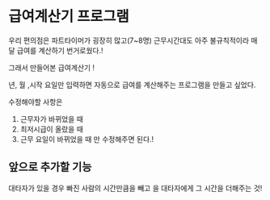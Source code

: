 급여계산기 프로그램
====================
우리 편의점은 파트타이머가 굉장히 많고(7~8명) 근무시간대도 아주 불규칙적이라 매달 급여를 계산하기 번거로웠다.!

그래서 만들어본 급여계산기 !

년, 월 ,시작 요일만 입력하면 자동으로 급여를 계산해주는 프로그램을 만들고 싶었다.

수정해야할 사항은 
1. 근무자가 바뀌었을 때
2. 최저시급이 올랐을 때
3. 근무 요일이 바뀌었을 때
만 수정해주면 된다.!

앞으로 추가할 기능
-------------------
대타자가 있을 경우 
빠진 사람의 시간만큼을 빼고 을 대타자에게 그 시간을 더해주는 것!
